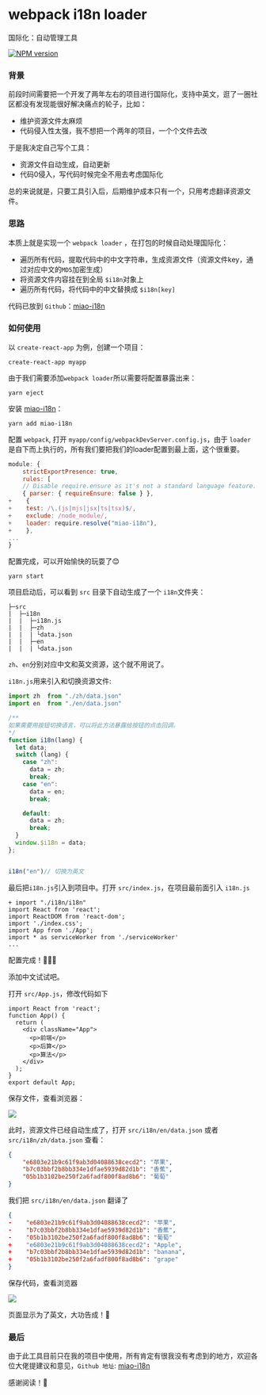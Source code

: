 # webpack i18n loader

国际化：自动管理工具

[![NPM version][npm-image]][npm-url] 

[npm-image]: https://img.shields.io/npm/v/miao-i18n.svg?style=flat-square
[npm-url]: https://www.npmjs.com/package/miao-i18n

### 背景

前段时间需要把一个开发了两年左右的项目进行国际化，支持中英文，逛了一圈社区都没有发现能很好解决痛点的轮子，比如：

* 维护资源文件太麻烦
* 代码侵入性太强，我不想把一个两年的项目，一个个文件去改

于是我决定自己写个工具：

* 资源文件自动生成，自动更新
* 代码0侵入，写代码时候完全不用去考虑国际化

总的来说就是，只要工具引入后，后期维护成本只有一个，只用考虑翻译资源文件。

### 思路

本质上就是实现一个 `webpack loader` ，在打包的时候自动处理国际化：

* 遍历所有代码，提取代码中的中文字符串，生成资源文件（资源文件key，通过对应中文的`MD5`加密生成）
* 将资源文件内容挂在到全局 `$i18n`对象上
* 遍历所有代码，将代码中的中文替换成 `$i18n[key]`

代码已放到 `Github`：[miao-i18n](https://github.com/goldEli/miao-i18n)

### 如何使用

以 `create-react-app` 为例，创建一个项目：

``` shell
create-react-app myapp
```

由于我们需要添加`webpack loader`所以需要将配置暴露出来：

```shell
yarn eject
```

安装 [miao-i18n](https://github.com/goldEli/miao-i18n)：

```shell
yarn add miao-i18n
```

配置 `webpack`, 打开 `myapp/config/webpackDevServer.config.js`，由于 `loader`是自下而上执行的，所有我们要把我们的loader配置到最上面，这个很重要。

```javascript
module: {
    strictExportPresence: true,
    rules: [
    // Disable require.ensure as it's not a standard language feature.
    { parser: { requireEnsure: false } },
+    {
+    test: /\.(js|mjs|jsx|ts|tsx)$/,
+    exclude: /node_module/,
+    loader: require.resolve("miao-i18n"),
+    },
...
}    
```

配置完成，可以开始愉快的玩耍了😊

```shell
yarn start	
```

项目启动后，可以看到 `src` 目录下自动生成了一个 `i18n`文件夹：

```
├─src
|  ├─i18n
|  |  ├─i18n.js
|  |  ├─zh
|  |  | └data.json
|  |  ├─en
|  |  | └data.json
```

`zh`、`en`分别对应中文和英文资源，这个就不用说了。

`i18n.js`用来引入和切换资源文件:

```javascript
import zh  from "./zh/data.json"
import en  from "./en/data.json"

/**
如果需要用按钮切换语言，可以将此方法暴露给按钮的点击回调。
*/
function i18n(lang) {
  let data;
  switch (lang) {
    case "zh":
      data = zh;
      break;
    case "en":
      data = en;
      break;

    default:
      data = zh;
      break;
  }
  window.$i18n = data;
};


i18n("en")// 切换为英文
```

最后把`i18n.js`引入到项目中。打开 `src/index.js`，在项目最前面引入 `i18n.js`

```
+ import "./i18n/i18n"
import React from 'react';
import ReactDOM from 'react-dom';
import './index.css';
import App from './App';
import * as serviceWorker from './serviceWorker'
...
```

配置完成！🍾🍾🍾

添加中文试试吧。

打开 `src/App.js`，修改代码如下

```
import React from 'react';
function App() {
  return (
    <div className="App">
      <p>前端</p>
      <p>后算</p>
      <p>算法</p>
    </div>
  );
}
export default App;
```

保存文件，查看浏览器：

![](https://user-gold-cdn.xitu.io/2020/7/10/17336fdd143ce816?w=180&h=110&f=png&s=1277)

此时，资源文件已经自动生成了，打开 `src/i18n/en/data.json` 或者 `src/i18n/zh/data.json` 查看：

```json
{
    "e6803e21b9c61f9ab3d04088638cecd2": "苹果",
    "b7c03bbf2b8bb334e1dfae5939d82d1b": "香蕉",
    "05b1b3102be250f2a6fadf800f8ad8b6": "葡萄"
}
```
我们把 `src/i18n/en/data.json` 翻译了

```json
{
-    "e6803e21b9c61f9ab3d04088638cecd2": "苹果",
-    "b7c03bbf2b8bb334e1dfae5939d82d1b": "香蕉",
-    "05b1b3102be250f2a6fadf800f8ad8b6": "葡萄"
+    "e6803e21b9c61f9ab3d04088638cecd2": "Apple",
+    "b7c03bbf2b8bb334e1dfae5939d82d1b": "banana",
+    "05b1b3102be250f2a6fadf800f8ad8b6": "grape"
}
```

保存代码，查看浏览器

![](https://user-gold-cdn.xitu.io/2020/7/10/1733707d47cc691f?w=180&h=113&f=png&s=1405)

页面显示为了英文，大功告成！🙂

### 最后

由于此工具目前只在我的项目中使用，所有肯定有很我没有考虑到的地方，欢迎各位大佬提建议和意见，`Github 地址`: [miao-i18n](https://github.com/goldEli/miao-i18n)

感谢阅读！🌹
